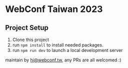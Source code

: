# WebConf Taiwan 2023

## Project Setup

1. Clone this project
2. run `npm install` to install needed packages.
3. run `npm run dev` to launch a local development server

maintain by hi@webconf.tw, any PRs are all welcomed :)
